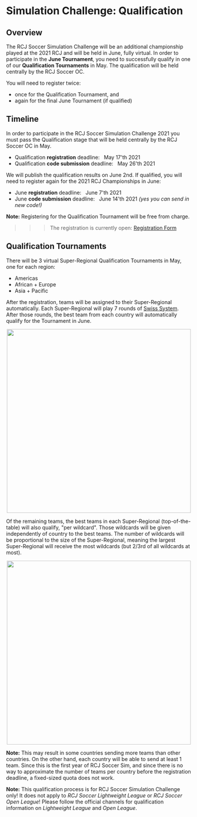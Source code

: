 # Simulation Challenge: Qualification

## Overview

The RCJ Soccer Simulation Challenge will be an additional championship played at the 2021 RCJ
and will be held in June, fully virtual. In order to participate in the **June Tournament**,
you need to successfully qualify in one of our **Qualification Tournaments** in May.
The qualification will be held centrally by the RCJ Soccer OC.

You will need to register twice:

- once for the Qualification Tournament, and
- again for the final June Tournament (if qualified)


## Timeline

In order to participate in the RCJ Soccer Simulation Challenge 2021 you must pass the Qualification
stage that will be held centrally by the RCJ Soccer OC in May.

- Qualification **registration** deadline: &nbsp; May 17'th 2021  
- Qualification **code submission** deadline: &nbsp; May 26'th 2021

We will publish the qualification results on June 2nd. If qualified, you will need to register
again for the 2021 RCJ Championships in June:

- June **registration** deadline: &nbsp; June 7'th 2021
- June **code submission** deadline: &nbsp; June 14'th 2021
_(yes you can send in new code!)_
 
**Note:** Registering for the Qualification Tournament will be free from charge.

>>> The registration is currently open: [Registration Form](registration.md)

## Qualification Tournaments

There will be 3 virtual Super-Regional Qualification Tournaments in May, one for each region:

- Americas
- African + Europe
- Asia + Pacific

After the registration, teams will be assigned to their Super-Regional automatically.
Each Super-Regional will play 7 rounds of [Swiss System](https://en.wikipedia.org/wiki/Swiss-system_tournament).
After those rounds, the best team from each country will automatically qualify
for the Tournament in June.

<img src="../images/qualification_scheme.png" style="width:500px; margin-left: auto; margin-right: auto; display:block;"/>

Of the remaining teams, the best teams in each Super-Regional (top-of-the-table)
will also qualify, "per wildcard".
Those wildcards will be given independently of country to the best teams.
The number of wildcards will be proportional to the size of the Super-Regional, meaning
the largest Super-Regional will receive the most wildcards (but 2/3rd of all wildcards at most).

<img src="../images/qualification_numbers.png" style="width:500px; margin-left: auto; margin-right: auto; display:block;"/>

**Note:** This may result in some countries sending more teams than other countries.
On the other hand, each country will be able to send at least 1 team.
Since this is the first year of RCJ Soccer Sim, and since there is no way to approximate the
number of teams per country before the registration deadline, a fixed-sized quota
does not work.


**Note:** This qualification process is for RCJ Soccer Simulation Challenge only!
It does not apply to *RCJ Soccer Lightweight League* or *RCJ Soccer Open League*!
Please follow the official channels for qualification information on
*Lightweight League* and *Open League*.
